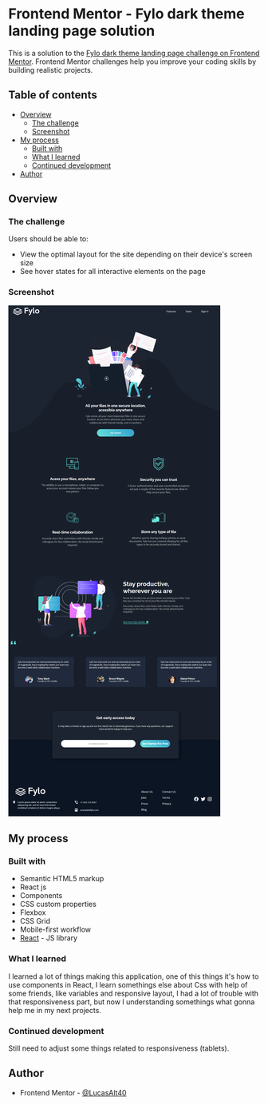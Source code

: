# Frontend Mentor - Fylo dark theme landing page solution

This is a solution to the [Fylo dark theme landing page challenge on Frontend Mentor](https://www.frontendmentor.io/challenges/fylo-dark-theme-landing-page-5ca5f2d21e82137ec91a50fd). Frontend Mentor challenges help you improve your coding skills by building realistic projects. 

## Table of contents

- [Overview](#overview)
  - [The challenge](#the-challenge)
  - [Screenshot](#screenshot)
- [My process](#my-process)
  - [Built with](#built-with)
  - [What I learned](#what-i-learned)
  - [Continued development](#continued-development)
- [Author](#author)

## Overview

### The challenge

Users should be able to:

- View the optimal layout for the site depending on their device's screen size
- See hover states for all interactive elements on the page

### Screenshot

![](./screenshotFullPage.png)

## My process

### Built with

- Semantic HTML5 markup
- React js
- Components
- CSS custom properties
- Flexbox
- CSS Grid
- Mobile-first workflow
- [React](https://reactjs.org/) - JS library

### What I learned

I learned a lot of things making this application, one of this things it's how to use components in React, I learn somethings else
about Css with help of some friends, like variables and responsive layout, I had a lot of trouble with that responsiveness part, but now I
understanding somethings what gonna help me in my next projects.


### Continued development

Still need to adjust some things related to responsiveness (tablets).


## Author

- Frontend Mentor - [@LucasAlt40](https://www.frontendmentor.io/profile/LucasAlt40)

